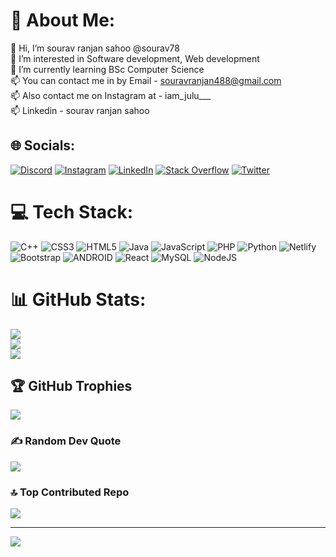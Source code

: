 # 💫 About Me:
👋 Hi, I’m sourav ranjan sahoo @sourav78<br>👀 I’m interested in Software development, Web development<br>🌱 I’m currently learning BSc Computer Science<br>📫 You can contact me in by Email - souravranjan488@gmail.com<br>📫 Also contact me on Instagram at - iam_julu___<br>📫 Linkedin - sourav ranjan sahoo


## 🌐 Socials:
[![Discord](https://img.shields.io/badge/Discord-%237289DA.svg?logo=discord&logoColor=white)](https://discord.gg/sourav78) [![Instagram](https://img.shields.io/badge/Instagram-%23E4405F.svg?logo=Instagram&logoColor=white)](https://instagram.com/https://www.instagram.com/iam_julu___/) [![LinkedIn](https://img.shields.io/badge/LinkedIn-%230077B5.svg?logo=linkedin&logoColor=white)](https://linkedin.com/in/https://www.linkedin.com/in/sourav-ranjan-sahoo-583066246/) [![Stack Overflow](https://img.shields.io/badge/-Stackoverflow-FE7A16?logo=stack-overflow&logoColor=white)](https://stackoverflow.com/users/https://stackoverflow.com/users/19607389/sourav-ranjan-sahoo) [![Twitter](https://img.shields.io/badge/Twitter-%231DA1F2.svg?logo=Twitter&logoColor=white)](https://twitter.com/https://twitter.com/iam_julu) 

# 💻 Tech Stack:
![C++](https://img.shields.io/badge/c++-%2300599C.svg?style=flat&logo=c%2B%2B&logoColor=white) ![CSS3](https://img.shields.io/badge/css3-%231572B6.svg?style=flat&logo=css3&logoColor=white) ![HTML5](https://img.shields.io/badge/html5-%23E34F26.svg?style=flat&logo=html5&logoColor=white) ![Java](https://img.shields.io/badge/java-%23ED8B00.svg?style=flat&logo=java&logoColor=white) ![JavaScript](https://img.shields.io/badge/javascript-%23323330.svg?style=flat&logo=javascript&logoColor=%23F7DF1E) ![PHP](https://img.shields.io/badge/php-%23777BB4.svg?style=flat&logo=php&logoColor=white) ![Python](https://img.shields.io/badge/python-3670A0?style=flat&logo=python&logoColor=ffdd54) ![Netlify](https://img.shields.io/badge/netlify-%23000000.svg?style=flat&logo=netlify&logoColor=#00C7B7) ![Bootstrap](https://img.shields.io/badge/bootstrap-%23563D7C.svg?style=flat&logo=bootstrap&logoColor=white) ![ANDROID](https://img.shields.io/badge/android-%2320232a.svg?style=flat&logo=android&logoColor=%a4c639) ![React](https://img.shields.io/badge/react-%2320232a.svg?style=flat&logo=react&logoColor=%2361DAFB) ![MySQL](https://img.shields.io/badge/mysql-%2300f.svg?style=flat&logo=mysql&logoColor=white) ![NodeJS](https://img.shields.io/badge/node.js-6DA55F?style=flat&logo=node.js&logoColor=white)
# 📊 GitHub Stats:
![](https://github-readme-stats.vercel.app/api?username=sourav78&theme=react&hide_border=false&include_all_commits=true&count_private=true)<br/>
![](https://github-readme-streak-stats.herokuapp.com/?user=sourav78&theme=react&hide_border=false)<br/>
![](https://github-readme-stats.vercel.app/api/top-langs/?username=sourav78&theme=react&hide_border=false&include_all_commits=true&count_private=true&layout=compact)

## 🏆 GitHub Trophies
![](https://github-profile-trophy.vercel.app/?username=sourav78&theme=discord&no-frame=false&no-bg=false&margin-w=4)

### ✍️ Random Dev Quote
![](https://quotes-github-readme.vercel.app/api?type=horizontal&theme=tokyonight)

### 🔝 Top Contributed Repo
![](https://github-contributor-stats.vercel.app/api?username=sourav78&limit=5&theme=dark&combine_all_yearly_contributions=true)

---
[![](https://visitcount.itsvg.in/api?id=sourav78&icon=2&color=1)](https://visitcount.itsvg.in)

<!-- Proudly created with GPRM ( https://gprm.itsvg.in ) -->
